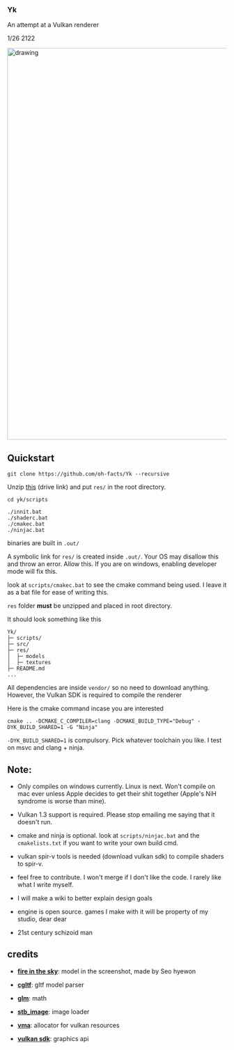 ### Yk

An attempt at a Vulkan renderer

1/26 2122

<img src="https://github.com/oh-facts/Yk/assets/125090383/812c393e-b138-4b24-b8ef-93e82e46b852" alt="drawing" width="900"/>

## Quickstart

```
git clone https://github.com/oh-facts/Yk --recursive
```

Unzip [this](https://drive.google.com/drive/folders/1HdYLU3ol2YaoFkgIoVk8wFlecx9lTBLY?usp=sharing) (drive link) and put `res/` in the root directory.

```
cd yk/scripts

./innit.bat
./shaderc.bat
./cmakec.bat
./ninjac.bat
```

binaries are built in `.out/`

A symbolic link for `res/` is created inside `.out/`. Your OS may disallow this and throw an error. Allow this. If you are on windows,
enabling developer mode will fix this.

look at `scripts/cmakec.bat` to see the cmake command being used. I leave it as a bat file for ease of writing this.

`res` folder **must** be unzipped and placed in root directory.

It should look something like this
```
Yk/
├─ scripts/
├─ src/
├─ res/
│  ├─ models
│  ├─ textures
├─ README.md
...
```

All dependencies are inside `vendor/` so no need to download anything. However, the Vulkan SDK is required to compile the renderer

Here is the cmake command incase you are interested
```
cmake .. -DCMAKE_C_COMPILER=clang -DCMAKE_BUILD_TYPE="Debug" -DYK_BUILD_SHARED=1 -G "Ninja"
```

`-DYK_BUILD_SHARED=1` is compulsory. Pick whatever toolchain you like. I test on msvc and clang + ninja.

  ## Note:

- Only compiles on windows currently. Linux is next. Won't compile on mac ever unless Apple decides to get their shit together (Apple's NiH syndrome is worse than mine).

- Vulkan 1.3 support is required. Please stop emailing me saying that it doesn't run.

- cmake and ninja is optional. look at `scripts/ninjac.bat` and the `cmakelists.txt` if you want to write your own build cmd.

- vulkan spir-v tools is needed (download vulkan sdk) to compile shaders to spir-v.

- feel free to contribute. I won't merge if I don't like the code. I rarely like what I write myself.

- I will make a wiki to better explain design goals

- engine is open source. games I make with it will be property of my studio, dear dear

- 21st century schizoid man


## credits

- **[fire in the sky](https://sketchfab.com/3d-models/fire-in-the-sky-06d903f5dc5245699adf38192f77fbb6)**: model in the screenshot, made by Seo hyewon

-  **[cgltf](https://github.com/jkuhlmann/cgltf/tree/master)**: gltf model parser

-  **[glm](https://github.com/g-truc/glm/tree/master)**: math
  
-  **[stb_image](https://github.com/nothings/stb)**: image loader
  
- **[vma](https://github.com/GPUOpen-LibrariesAndSDKs/VulkanMemoryAllocator)**: allocator for vulkan resources

- **[vulkan sdk](https://www.lunarg.com/vulkan-sdk/)**: graphics api
